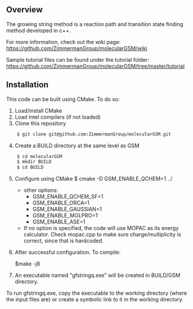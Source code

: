 ## Overview
The growing string method is a reaction path and transition state finding method developed in c++.

For more information, check out the wiki page:
https://github.com/ZimmermanGroup/molecularGSM/wiki

Sample tutorial files can be found under the tutorial folder:
https://github.com/ZimmermanGroup/molecularGSM/tree/master/tutorial

## Installation
This code can be built using CMake. To do so:

1. Load/install CMake
2. Load Intel compilers (if not loaded)
3. Clone this repository

```bash
    $ git clone git@github.com:ZimmermanGroup/molecularGSM.git
```

4. Create a BUILD directory at the same level as GSM
```bash
    $ cd molecularGSM
    $ mkdir BUILD
    $ cd BUILD
```
5. Configure using CMake
    $ cmake -D GSM_ENABLE_QCHEM=1 ../
    - other options:
        - GSM_ENABLE_QCHEM_SF=1
        - GSM_ENABLE_ORCA=1
        - GSM_ENABLE_GAUSSIAN=1
        - GSM_ENABLE_MOLPRO=1
        - GSM_ENABLE_ASE=1
    - If no option is specified, the code will use MOPAC as its energy calculator. Check mopac.cpp to make sure charge/multiplicity is correct, since that is hardcoded.
6. After successful configuration. To compile:
    
    $make -j8

7. An executable named "gfstringq.exe" will be created in BUILD/GSM directory.

To run gfstringq.exe, copy the executable to the working directory (where the input files are) or create a symbolic link to it in the working directory.
